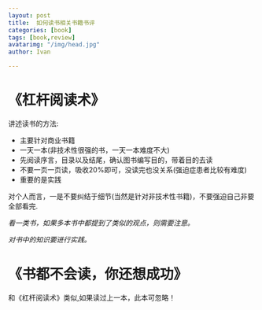 ```yaml
---
layout: post
title:  如何读书相关书籍书评
categories: [book]
tags: [book,review]
avatarimg: "/img/head.jpg"
author: Ivan

---
```


# 《杠杆阅读术》

讲述读书的方法:

- 主要针对商业书籍
- 一天一本(非技术性很强的书，一天一本难度不大)
- 先阅读序言，目录以及结尾，确认图书编写目的，带着目的去读
- 不要一页一页读，吸收20%即可，没读完也没关系(强迫症患者比较有难度)
- 重要的是实践

对个人而言，一是不要纠结于细节(当然是针对非技术性书籍)，不要强迫自己非要全部看完.

*看一类书，如果多本书中都提到了类似的观点，则需要注意。*

*对书中的知识要进行实践。*

# 《书都不会读，你还想成功》

和《杠杆阅读术》类似,如果读过上一本，此本可忽略！